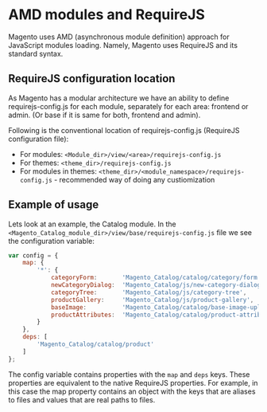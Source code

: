 # AMD modules and RequireJS

Magento uses AMD (asynchronous module definition) approach for JavaScript modules loading. Namely, Magento uses RequireJS and its standard syntax.

## RequireJS configuration location

As Magento has a modular architecture we have an ability to define requirejs-config.js for each module, separately for each area: frontend or admin. (Or base if it is same for both, frontend and admin).

Following is the conventional location of requirejs-config.js (RequireJS configuration file):

- For modules: `<Module_dir>/view/<area>/requirejs-config.js`
- For themes: `<theme_dir>/requirejs-config.js`
- For modules in themes: `<theme_dir>/<module_namespace>/requirejs-config.js` - recommended way of doing any custiomization


## Example of usage
Lets look at an example, the Catalog module. In the `<Magento_Catalog_module_dir>/view/base/requirejs-config.js` file we see the configuration variable:

```js
var config = {
    map: {
        '*': {
            categoryForm:       'Magento_Catalog/catalog/category/form',
            newCategoryDialog:  'Magento_Catalog/js/new-category-dialog',
            categoryTree:       'Magento_Catalog/js/category-tree',
            productGallery:     'Magento_Catalog/js/product-gallery',
            baseImage:          'Magento_Catalog/catalog/base-image-uploader',
            productAttributes:  'Magento_Catalog/catalog/product-attributes'
        }
    },
    deps: [
        'Magento_Catalog/catalog/product'
    ]
};
```

The config variable contains properties with the `map` and `deps` keys. These properties are equivalent to the native RequireJS properties. For example, in this case the map property contains an object with the keys that are aliases to files and values that are real paths to files.
